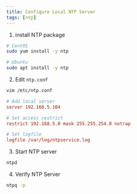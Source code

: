 ```yaml
---
title: Configure Local NTP Server
tags: [ntp]
---
```


1. install NTP package
```bash
# CentOS
sudo yum install -y ntp

# Ubuntu
sudo apt install -y ntp
```

2. Edit `ntp.conf`
```bash
vim /etc/ntp.conf
```

```conf
# Add local server
server 192.168.5.104

# Set access restrict
restrict 192.168.5.0 mask 255.255.254.0 notrap

# Set logfile
logfile /var/log/ntpservice.log
```

3. Start NTP server
```bash
ntpd
```

4. Verify NTP Server
```bash
ntpq -p
```

